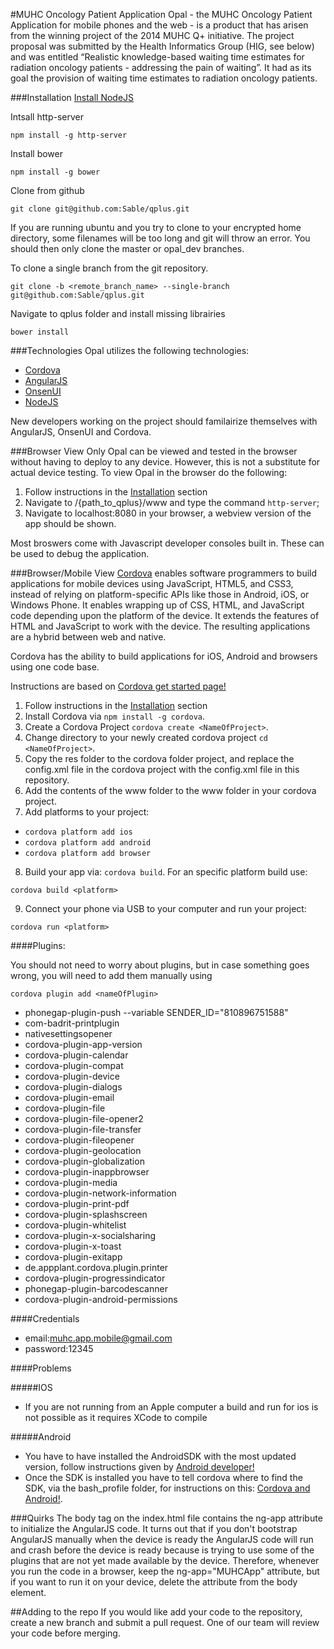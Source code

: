 #MUHC Oncology Patient Application
Opal - the MUHC Oncology Patient Application for mobile phones and the web - is a product that has arisen from the winning project of the 2014 MUHC Q+ initiative. The project proposal was submitted by the Health Informatics Group (HIG, see below) and was entitled “Realistic knowledge-based waiting time estimates for radiation oncology patients - addressing the pain of waiting”. It had as its goal the provision of waiting time estimates to radiation oncology patients. 

###Installation
[Install NodeJS](https://nodejs.org/en/download/)

Intsall http-server
```
npm install -g http-server
```
Install bower
```
npm install -g bower
```
Clone from github 
```
git clone git@github.com:Sable/qplus.git
```
If you are running ubuntu and you try to clone to your encrypted home directory, some filenames will be too long and git will throw an error. You should then only clone the master or opal_dev branches. 

To clone a single branch from the git repository.
```
git clone -b <remote_branch_name> --single-branch git@github.com:Sable/qplus.git
```
Navigate to qplus folder and install missing librairies
```
bower install
```
###Technologies
Opal utilizes the following technologies:
* [Cordova](https://cordova.apache.org/)
* [AngularJS](https://angularjs.org/)
* [OnsenUI](https://onsen.io/)
* [NodeJS](https://nodejs.org/)

New developers working on the project should familairize themselves with AngularJS, OnsenUI and Cordova.

###Browser View Only
Opal can be viewed and tested in the browser without having to deploy to any device. However, this is not a substitute for actual device testing. To view Opal in the browser do the following:

1. Follow instructions in the [Installation](#installation) section
2. Navigate to /{path_to_qplus}/www and type the command `http-server`;
3. Navigate to localhost:8080 in your browser, a webview version of the app should be shown.

Most broswers come with Javascript developer consoles built in. These can be used to debug the application.

###Browser/Mobile View
[Cordova](https://cordova.apache.org/) enables software programmers to build applications for mobile devices using JavaScript, HTML5, and CSS3, instead of relying on platform-specific APIs like those in Android, iOS, or Windows Phone. It enables wrapping up of CSS, HTML, and JavaScript code depending upon the platform of the device. It extends the features of HTML and JavaScript to work with the device. The resulting applications are a hybrid between web and native.

Cordova has the ability to build applications for iOS, Android and browsers using one code base.

Instructions are based on [Cordova get started page!](https://cordova.apache.org/#getstarted)

1. Follow instructions in the [Installation](#installation) section
2. Install Cordova via `npm install -g cordova`.
3. Create a Cordova Project `cordova create <NameOfProject>`.
4. Change directory to your newly created cordova project `cd <NameOfProject>`.
5. Copy the res folder to the cordova folder project, and replace the config.xml file in the cordova project with the config.xml file in this repository.
6. Add the contents of the www folder to the www folder in your cordova project.
7. Add platforms to your project:
  * `cordova platform add ios`
  * `cordova platform add android`
  * `cordova platform add browser`
8. Build your app via: `cordova build`. For an specific platform build use:
 ``` 
cordova build <platform>
```
9. Connect your phone via USB to your computer and run your project:
 ```
cordova run <platform>
```

####Plugins:

You should not need to worry about plugins, but in case something goes wrong, you will need to add them manually using
 ```
cordova plugin add <nameOfPlugin>
```

* phonegap-plugin-push --variable SENDER_ID="810896751588"
* com-badrit-printplugin
* nativesettingsopener
* cordova-plugin-app-version
* cordova-plugin-calendar
* cordova-plugin-compat
* cordova-plugin-device
* cordova-plugin-dialogs
* cordova-plugin-email
* cordova-plugin-file
* cordova-plugin-file-opener2
* cordova-plugin-file-transfer
* cordova-plugin-fileopener
* cordova-plugin-geolocation
* cordova-plugin-globalization
* cordova-plugin-inappbrowser
* cordova-plugin-media
* cordova-plugin-network-information
* cordova-plugin-print-pdf
* cordova-plugin-splashscreen
* cordova-plugin-whitelist
* cordova-plugin-x-socialsharing
* cordova-plugin-x-toast
* cordova-plugin-exitapp
* de.appplant.cordova.plugin.printer
* cordova-plugin-progressindicator
* phonegap-plugin-barcodescanner
* cordova-plugin-android-permissions

####Credentials
 * email:muhc.app.mobile@gmail.com
 * password:12345

####Problems

#####IOS
* If you are not running from an Apple computer a build and run for ios is not possible as it requires XCode to compile

#####Android
* You have to have installed the AndroidSDK with the most updated version, follow instructions given by [Android developer!](http://developer.android.com/sdk/installing/index.html)
* Once the SDK is installed you have to tell cordova where to find the SDK, via the bash_profile folder, for instructions on this:
[Cordova and Android!](https://cordova.apache.org/docs/en/2.5.0/guide/getting-started/android/). 

###Quirks
The body tag on the index.html file contains the ng-app attribute to initialize the AngularJS code. It turns out that if you don't bootstrap AngularJS manually when the device is ready the AngularJS code will run and crash before the device is ready because is trying to use some of the plugins that are not yet made available by the device. Therefore, whenever you run the code in a browser, keep the ng-app="MUHCApp" attribute, but if you want to run it on your device, delete the attribute from the body element.  

##Adding to the repo
If you would like add your code to the repository, create a new branch and submit a pull request. One of our team will review your code before merging.

